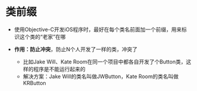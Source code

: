# 类前缀

- 使用Objective-C开发iOS程序时，最好在每个类名前面加一个前缀，用来标识这个类的“老家”在哪

- **作用：防止冲突**，防止N个人开发了一样的类，冲突了
    - 比如Jake Will、Kate Room在同一个项目中都各自开发了个Button类，这样的程序是不能运行起来的
    - 解决方案：Jake Will的类名叫做JWButton，Kate Room的类名叫做KRButton
